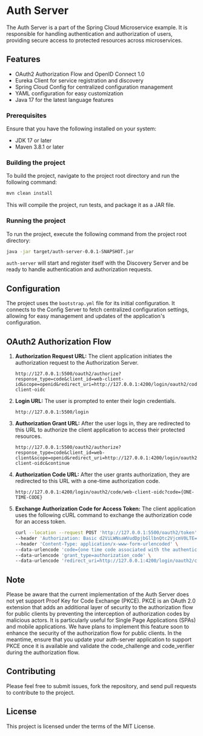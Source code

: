 # Auth Server

The Auth Server is a part of the Spring Cloud Microservice example. It is responsible for handling authentication and authorization of users, providing secure access to protected resources across microservices.

## Features

- OAuth2 Authorization Flow and OpenID Connect 1.0
- Eureka Client for service registration and discovery
- Spring Cloud Config for centralized configuration management
- YAML configuration for easy customization
- Java 17 for the latest language features

### Prerequisites

Ensure that you have the following installed on your system:

- JDK 17 or later
- Maven 3.8.1 or later

### Building the project

To build the project, navigate to the project root directory and run the following command:

```bash
mvn clean install
```

This will compile the project, run tests, and package it as a JAR file.

### Running the project

To run the project, execute the following command from the project root directory:
```bash
java -jar target/auth-server-0.0.1-SNAPSHOT.jar
```

`auth-server` will start and register itself with the Discovery Server and be ready to handle authentication and authorization requests.

## Configuration

The project uses the `bootstrap.yml` file for its initial configuration. It connects to the Config Server to fetch centralized configuration settings, allowing for easy management and updates of the application's configuration.


## OAuth2 Authorization Flow

1.  **Authorization Request URL:** The client application initiates the authorization request to the Authorization Server.

    ```url
    http://127.0.0.1:5500/oauth2/authorize?response_type=code&client_id=web-client-id&scope=openid&redirect_uri=http://127.0.0.1:4200/login/oauth2/code/web-client-oidc
    ```

2.  **Login URL:** The user is prompted to enter their login credentials.

    ```url
    http://127.0.0.1:5500/login
    ```

3.  **Authorization Grant URL:** After the user logs in, they are redirected to this URL to authorize the client application to access their protected resources.

    ```url
    http://127.0.0.1:5500/oauth2/authorize?response_type=code&client_id=web-client&scope=openid&redirect_uri=http://127.0.0.1:4200/login/oauth2/code/web-client-oidc&continue
    ```

4.  **Authorization Code URL:** After the user grants authorization, they are redirected to this URL with a one-time authorization code.

    ```url
    http://127.0.0.1:4200/login/oauth2/code/web-client-oidc?code={ONE-TIME-CODE}
    ```

5.  **Exchange Authorization Code for Access Token:** The client application uses the following cURL command to exchange the authorization code for an access token.

    ```bash
    curl --location --request POST 'http://127.0.0.1:5500/oauth2/token' \
    --header 'Authorization: Basic d2ViLWNsaWVudDpjbGllbnQtc2VjcmV0LTE=' \
    --header 'Content-Type: application/x-www-form-urlencoded' \
    --data-urlencode 'code={one time code associated with the authentication event}' \
    --data-urlencode 'grant_type=authorization_code' \
    --data-urlencode 'redirect_uri=http://127.0.0.1:4200/login/oauth2/code/web-client-oidc'
    ```

## Note
Please be aware that the current implementation of the Auth Server does not yet support Proof Key for Code Exchange (PKCE). PKCE is an OAuth 2.0 extension that adds an additional layer of security to the authorization flow for public clients by preventing the interception of authorization codes by malicious actors. It is particularly useful for Single Page Applications (SPAs) and mobile applications. We have plans to implement this feature soon to enhance the security of the authorization flow for public clients. In the meantime, ensure that you update your auth-server application to support PKCE once it is available and validate the code_challenge and code_verifier during the authorization flow.

## Contributing

Please feel free to submit issues, fork the repository, and send pull requests to contribute to the project.

## License
This project is licensed under the terms of the MIT License.